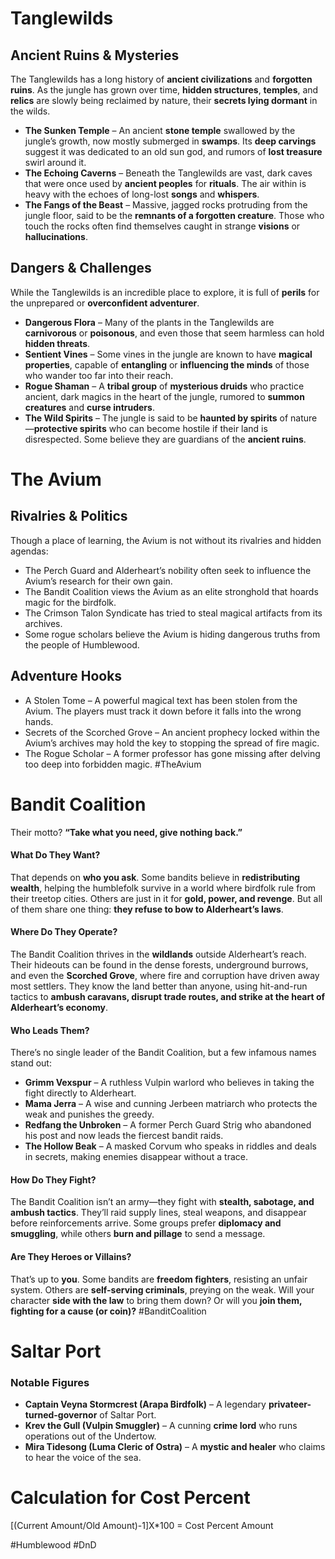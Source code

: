 # Tanglewilds
## **Ancient Ruins & Mysteries**

The Tanglewilds has a long history of **ancient civilizations** and **forgotten ruins**. As the jungle has grown over time, **hidden structures**, **temples**, and **relics** are slowly being reclaimed by nature, their **secrets lying dormant** in the wilds.

- **The Sunken Temple** – An ancient **stone temple** swallowed by the jungle’s growth, now mostly submerged in **swamps**. Its **deep carvings** suggest it was dedicated to an old sun god, and rumors of **lost treasure** swirl around it.
- **The Echoing Caverns** – Beneath the Tanglewilds are vast, dark caves that were once used by **ancient peoples** for **rituals**. The air within is heavy with the echoes of long-lost **songs** and **whispers**.
- **The Fangs of the Beast** – Massive, jagged rocks protruding from the jungle floor, said to be the **remnants of a forgotten creature**. Those who touch the rocks often find themselves caught in strange **visions** or **hallucinations**.
## **Dangers & Challenges**

While the Tanglewilds is an incredible place to explore, it is full of **perils** for the unprepared or **overconfident adventurer**.

- **Dangerous Flora** – Many of the plants in the Tanglewilds are **carnivorous** or **poisonous**, and even those that seem harmless can hold **hidden threats**.
- **Sentient Vines** – Some vines in the jungle are known to have **magical properties**, capable of **entangling** or **influencing the minds** of those who wander too far into their reach.
- **Rogue Shaman** – A **tribal group** of **mysterious druids** who practice ancient, dark magics in the heart of the jungle, rumored to **summon creatures** and **curse intruders**.
- **The Wild Spirits** – The jungle is said to be **haunted by spirits** of nature—**protective spirits** who can become hostile if their land is disrespected. Some believe they are guardians of the **ancient ruins**.
# The Avium
## Rivalries & Politics
Though a place of learning, the Avium is not without its rivalries and hidden agendas:
- The Perch Guard and Alderheart’s nobility often seek to influence the Avium’s research for their own gain.
- The Bandit Coalition views the Avium as an elite stronghold that hoards magic for the birdfolk.
- The Crimson Talon Syndicate has tried to steal magical artifacts from its archives.
- Some rogue scholars believe the Avium is hiding dangerous truths from the people of Humblewood.
## Adventure Hooks
- A Stolen Tome – A powerful magical text has been stolen from the Avium. The players must track it down before it falls into the wrong hands.
- Secrets of the Scorched Grove – An ancient prophecy locked within the Avium’s archives may hold the key to stopping the spread of fire magic.
- The Rogue Scholar – A former professor has gone missing after delving too deep into forbidden magic. #TheAvium

# Bandit Coalition
Their motto? **“Take what you need, give nothing back.”**

#### **What Do They Want?**

That depends on **who you ask**. Some bandits believe in **redistributing wealth**, helping the humblefolk survive in a world where birdfolk rule from their treetop cities. Others are just in it for **gold, power, and revenge**. But all of them share one thing: **they refuse to bow to Alderheart’s laws**.

#### **Where Do They Operate?**

The Bandit Coalition thrives in the **wildlands** outside Alderheart’s reach. Their hideouts can be found in the dense forests, underground burrows, and even the **Scorched Grove**, where fire and corruption have driven away most settlers. They know the land better than anyone, using hit-and-run tactics to **ambush caravans, disrupt trade routes, and strike at the heart of Alderheart’s economy**.

#### **Who Leads Them?**

There’s no single leader of the Bandit Coalition, but a few infamous names stand out:

- **Grimm Vexspur** – A ruthless Vulpin warlord who believes in taking the fight directly to Alderheart.
- **Mama Jerra** – A wise and cunning Jerbeen matriarch who protects the weak and punishes the greedy.
- **Redfang the Unbroken** – A former Perch Guard Strig who abandoned his post and now leads the fiercest bandit raids.
- **The Hollow Beak** – A masked Corvum who speaks in riddles and deals in secrets, making enemies disappear without a trace.

#### **How Do They Fight?**

The Bandit Coalition isn’t an army—they fight with **stealth, sabotage, and ambush tactics**. They’ll raid supply lines, steal weapons, and disappear before reinforcements arrive. Some groups prefer **diplomacy and smuggling**, while others **burn and pillage** to send a message.

#### **Are They Heroes or Villains?**

That’s up to **you**. Some bandits are **freedom fighters**, resisting an unfair system. Others are **self-serving criminals**, preying on the weak. Will your character **side with the law** to bring them down? Or will you **join them, fighting for a cause (or coin)?** #BanditCoalition


# Saltar Port
### **Notable Figures**

- **Captain Veyna Stormcrest (Arapa Birdfolk)** – A legendary **privateer-turned-governor** of Saltar Port.
- **Krev the Gull (Vulpin Smuggler)** – A cunning **crime lord** who runs operations out of the Undertow.
- **Mira Tidesong (Luma Cleric of Ostra)** – A **mystic and healer** who claims to hear the voice of the sea.

# Calculation for Cost Percent
[(Current Amount/Old Amount)-1]X*100 =  Cost Percent Amount


#Humblewood #DnD 